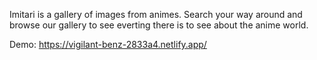 Imitari is a gallery of images from animes. Search your way around and browse our gallery to see everting there is to see about the anime world.

Demo: https://vigilant-benz-2833a4.netlify.app/
